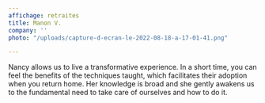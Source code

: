 ```yaml
---
affichage: retraites
title: Manon V.
company: ''
photo: "/uploads/capture-d-ecran-le-2022-08-18-a-17-01-41.png"

---
```

Nancy allows us to live a transformative experience. In a short time, you can feel the benefits of the techniques taught, which facilitates their adoption when you return home. Her knowledge is broad and she gently awakens us to the fundamental need to take care of ourselves and how to do it.